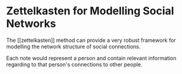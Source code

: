 # Zettelkasten for Modelling Social Networks
The [[zettelkasten]] method can provide a very robust framework for modelling the network structure of social connections. 

Each note would represent a person and contain relevant information regarding to that person's connections to other people.